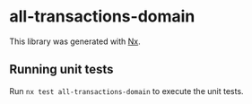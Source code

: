 # all-transactions-domain

This library was generated with [Nx](https://nx.dev).

## Running unit tests

Run `nx test all-transactions-domain` to execute the unit tests.
